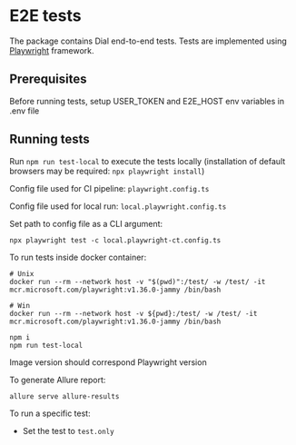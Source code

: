 # E2E tests

The package contains Dial end-to-end tests. Tests are implemented using [Playwright](https://playwright.dev/) framework.

## Prerequisites

Before running tests, setup USER_TOKEN and E2E_HOST env variables in .env file

## Running tests

Run `npm run test-local` to execute the tests locally (installation of default browsers may be required: `npx playwright install`)

Config file used for CI pipeline: `playwright.config.ts`

Config file used for local run: `local.playwright.config.ts`

Set path to config file as a CLI argument:

`npx playwright test -c local.playwright-ct.config.ts`


To run tests inside docker container:

```
# Unix
docker run --rm --network host -v "$(pwd)":/test/ -w /test/ -it mcr.microsoft.com/playwright:v1.36.0-jammy /bin/bash

# Win
docker run --rm --network host -v ${pwd}:/test/ -w /test/ -it mcr.microsoft.com/playwright:v1.36.0-jammy /bin/bash

npm i
npm run test-local
```

Image version should correspond Playwright version


To generate Allure report:

`allure serve allure-results`

To run a specific test:
 - Set the test to `test.only`

